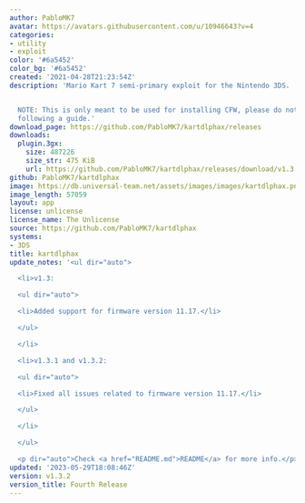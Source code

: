 ```yaml
---
author: PabloMK7
avatar: https://avatars.githubusercontent.com/u/10946643?v=4
categories:
- utility
- exploit
color: '#6a5452'
color_bg: '#6a5452'
created: '2021-04-28T21:23:54Z'
description: 'Mario Kart 7 semi-primary exploit for the Nintendo 3DS.


  NOTE: This is only meant to be used for installing CFW, please do not use unless
  following a guide.'
download_page: https://github.com/PabloMK7/kartdlphax/releases
downloads:
  plugin.3gx:
    size: 487226
    size_str: 475 KiB
    url: https://github.com/PabloMK7/kartdlphax/releases/download/v1.3.2/plugin.3gx
github: PabloMK7/kartdlphax
image: https://db.universal-team.net/assets/images/images/kartdlphax.png
image_length: 57059
layout: app
license: unlicense
license_name: The Unlicense
source: https://github.com/PabloMK7/kartdlphax
systems:
- 3DS
title: kartdlphax
update_notes: '<ul dir="auto">

  <li>v1.3:

  <ul dir="auto">

  <li>Added support for firmware version 11.17.</li>

  </ul>

  </li>

  <li>v1.3.1 and v1.3.2:

  <ul dir="auto">

  <li>Fixed all issues related to firmware version 11.17.</li>

  </ul>

  </li>

  </ul>

  <p dir="auto">Check <a href="README.md">README</a> for more info.</p>'
updated: '2023-05-29T18:08:46Z'
version: v1.3.2
version_title: Fourth Release
---
```

